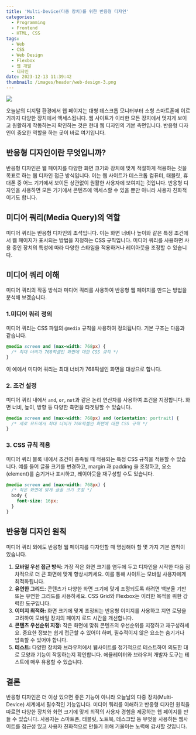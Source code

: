 ```yaml
---
title: 'Multi-Device(다중 장치)를 위한 반응형 디자인'
categories:
  - Programming
  - Frontend
  - HTML, CSS
tags:
  - Web
  - CSS
  - Web Design
  - Flexbox
  - 웹 개발
  - 디자인
date: 2023-12-13 11:39:42
thumbnail: /images/header/web-design-3.png
---
```


![](/images/header/web-design-3.png)

오늘날의 디지털 환경에서 웹 페이지는 대형 데스크톱 모니터부터 소형 스마트폰에 이르기까지 다양한 장치에서 액세스됩니다. 웹 사이트가 이러한 모든 장치에서 멋지게 보이고 원활하게 작동하는지 확인하는 것은 현대 웹 디자인의 기본 측면입니다. 반응형 디자인이 중요한 역할을 하는 곳이 바로 여기입니다.

## 반응형 디자인이란 무엇입니까?

반응형 디자인은 웹 페이지를 다양한 화면 크기와 장치에 맞게 적절하게 적용하는 것을 목표로 하는 웹 디자인 접근 방식입니다. 이는 웹 사이트가 데스크톱 컴퓨터, 태블릿, 휴대폰 중 어느 기기에서 보이든 상관없이 원활한 사용자에 보여지는 것입니다. 반응형 디자인을 사용하면 모든 기기에서 콘텐츠에 액세스할 수 있을 뿐만 아니라 사용자 친화적이기도 합니다.

## 미디어 쿼리(Media Query)의 역할

미디어 쿼리는 반응형 디자인의 초석입니다. 이는 화면 너비나 높이와 같은 특정 조건에서 웹 페이지가 표시되는 방법을 지정하는 CSS 규칙입니다. 미디어 쿼리를 사용하면 사용 중인 장치의 특성에 따라 다양한 스타일을 적용하거나 레이아웃을 조정할 수 있습니다.

## 미디어 쿼리 이해

미디어 쿼리의 작동 방식과 미디어 쿼리를 사용하여 반응형 웹 페이지를 만드는 방법을 분석해 보겠습니다.

### 1.미디어 쿼리 정의

미디어 쿼리는 CSS 파일의 `@media` 규칙을 사용하여 정의됩니다. 기본 구조는 다음과 같습니다.

```css
@media screen and (max-width: 768px) {
  /* 최대 너비가 768픽셀인 화면에 대한 CSS 규칙 */
}
```

이 예에서 미디어 쿼리는 최대 너비가 768픽셀인 화면을 대상으로 합니다.

### 2. 조건 설정

미디어 쿼리 내에서 `and`, `or`, `not`과 같은 논리 연산자를 사용하여 조건을 지정합니다. 화면 너비, 높이, 방향 등 다양한 측면을 타겟팅할 수 있습니다.

```css
@media screen and (max-width: 768px) and (orientation: portrait) {
  /* 세로 모드에서 최대 너비가 768픽셀인 화면에 대한 CSS 규칙 */
}
```

### 3. CSS 규칙 적용

미디어 쿼리 블록 내에서 조건이 충족될 때 적용되는 특정 CSS 규칙을 적용할 수 있습니다. 예를 들어 글꼴 크기를 변경하고, margin 과 padding 을 조정하고, 요소(element)를 숨기거나 표시하고, 레이아웃을 재구성할 수도 있습니다.

```css
@media screen and (max-width: 768px) {
  /* 작은 화면에 맞게 글꼴 크기 조정 */
  body {
    font-size: 16px;
  }
}
```

## 반응형 디자인 원칙

미디어 쿼리 외에도 반응형 웹 페이지를 디자인할 때 명심해야 할 몇 가지 기본 원칙이 있습니다.

1. **모바일 우선 접근 방식:** 가장 작은 화면 크기를 염두에 두고 디자인을 시작한 다음 점차적으로 더 큰 화면에 맞게 향상시키세요. 이를 통해 사이트는 모바일 사용자에게 최적화됩니다.
   <br/>
2. **유연한 그리드:** 콘텐츠가 다양한 화면 크기에 맞게 조정되도록 하려면 백분율 기반 또는 유연한 그리드를 사용하세요. CSS Grid와 Flexbox는 이러한 목적을 위한 강력한 도구입니다.
   <br/>
3. **이미지 최적화:** 화면 크기에 맞게 조정되는 반응형 이미지를 사용하고 지연 로딩을 고려하여 모바일 장치의 페이지 로드 시간을 개선합니다.
   <br/>
4. **콘텐츠 우선순위 지정:** 작은 화면에 맞춰 콘텐츠의 우선순위를 지정하고 재구성하세요. 중요한 정보는 쉽게 접근할 수 있어야 하며, 필수적이지 않은 요소는 숨기거나 압축할 수 있어야 합니다.
   <br/>
5. **테스트:** 다양한 장치와 브라우저에서 웹사이트를 정기적으로 테스트하여 의도한 대로 모양과 기능이 작동하는지 확인합니다. 에뮬레이터와 브라우저 개발자 도구는 테스트에 매우 유용할 수 있습니다.

## 결론

반응형 디자인은 더 이상 있으면 좋은 기능이 아니라 오늘날의 다중 장치(Multi-Device) 세계에서 필수적인 기능입니다. 미디어 쿼리를 이해하고 반응형 디자인 원칙을 따르면 다양한 장치와 화면 크기에 맞게 최적의 사용자 경험을 제공하는 웹 페이지를 만들 수 있습니다. 사용자는 스마트폰, 태블릿, 노트북, 데스크탑 등 무엇을 사용하든 웹사이트를 접근성 있고 사용자 친화적으로 만들기 위해 기울이는 노력에 감사할 것입니다.
